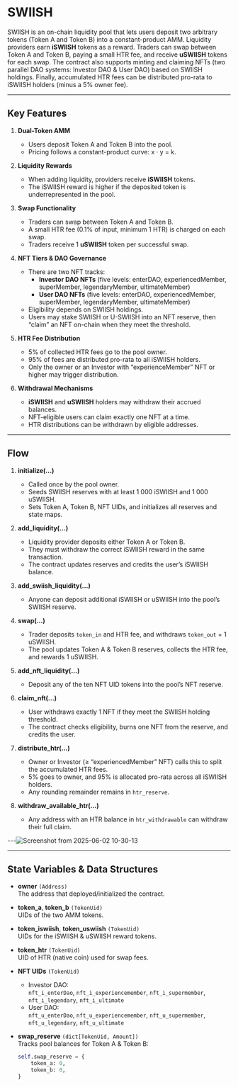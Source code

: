 # SWIISH 

SWIISH is an on-chain liquidity pool that lets users deposit two arbitrary tokens (Token A and Token B) into a constant-product AMM. Liquidity providers earn **iSWIISH** tokens as a reward. Traders can swap between Token A and Token B, paying a small HTR fee, and receive **uSWIISH** tokens for each swap. The contract also supports minting and claiming NFTs (two parallel DAO systems: Investor DAO & User DAO) based on SWIISH holdings. Finally, accumulated HTR fees can be distributed pro-rata to iSWIISH holders (minus a 5% owner fee).

---

## Key Features

1. **Dual-Token AMM**  
   - Users deposit Token A and Token B into the pool.  
   - Pricing follows a constant-product curve: x · y = k.  

2. **Liquidity Rewards**  
   - When adding liquidity, providers receive **iSWIISH** tokens.  
   - The iSWIISH reward is higher if the deposited token is underrepresented in the pool.  

3. **Swap Functionality**  
   - Traders can swap between Token A and Token B.  
   - A small HTR fee (0.1% of input, minimum 1 HTR) is charged on each swap.  
   - Traders receive 1 **uSWIISH** token per successful swap.  

4. **NFT Tiers & DAO Governance**  
   - There are two NFT tracks:  
     - **Investor DAO NFTs** (five levels: enterDAO, experiencedMember, superMember, legendaryMember, ultimateMember)  
     - **User DAO NFTs** (five levels: enterDAO, experiencedMember, superMember, legendaryMember, ultimateMember)  
   - Eligibility depends on SWIISH holdings.  
   - Users may stake SWIISH or U-SWIISH into an NFT reserve, then “claim” an NFT on-chain when they meet the threshold.

5. **HTR Fee Distribution**  
   - 5% of collected HTR fees go to the pool owner.  
   - 95% of fees are distributed pro-rata to all iSWIISH holders.  
   - Only the owner or an Investor with “experienceMember” NFT or higher may trigger distribution.  

6. **Withdrawal Mechanisms**  
   - **iSWIISH** and **uSWIISH** holders may withdraw their accrued balances.  
   - NFT-eligible users can claim exactly one NFT at a time.  
   - HTR distributions can be withdrawn by eligible addresses.

---

## Flow

1. **initialize(...)**  
   - Called once by the pool owner.  
   - Seeds SWIISH reserves with at least 1 000 iSWIISH and 1 000 uSWIISH.  
   - Sets Token A, Token B, NFT UIDs, and initializes all reserves and state maps.

2. **add_liquidity(...)**  
   - Liquidity provider deposits either Token A or Token B.  
   - They must withdraw the correct iSWIISH reward in the same transaction.  
   - The contract updates reserves and credits the user’s iSWIISH balance.

3. **add_swiish_liquidity(...)**  
   - Anyone can deposit additional iSWIISH or uSWIISH into the pool’s SWIISH reserve.  

4. **swap(...)**  
   - Trader deposits `token_in` and HTR fee, and withdraws `token_out` + 1 uSWIISH.  
   - The pool updates Token A & Token B reserves, collects the HTR fee, and rewards 1 uSWIISH.

5. **add_nft_liquidity(...)**  
   - Deposit any of the ten NFT UID tokens into the pool’s NFT reserve.  

6. **claim_nft(...)**  
   - User withdraws exactly 1 NFT if they meet the SWIISH holding threshold.  
   - The contract checks eligibility, burns one NFT from the reserve, and credits the user.

7. **distribute_htr(...)**  
   - Owner or Investor (≥ “experiencedMember” NFT) calls this to split the accumulated HTR fees.  
   - 5% goes to owner, and 95% is allocated pro-rata across all iSWIISH holders.  
   - Any rounding remainder remains in `htr_reserve`.

8. **withdraw_available_htr(...)**  
   - Any address with an HTR balance in `htr_withdrawable` can withdraw their full claim.
     
---![Screenshot from 2025-06-02 10-30-13](https://github.com/user-attachments/assets/810789c2-02ed-4610-8d25-e1d14198255d)


---

## State Variables & Data Structures

- **owner** `(Address)`  
  The address that deployed/initialized the contract.

- **token_a**, **token_b** `(TokenUid)`  
  UIDs of the two AMM tokens.

- **token_iswiish**, **token_uswiish** `(TokenUid)`  
  UIDs for the iSWIISH & uSWIISH reward tokens.

- **token_htr** `(TokenUid)`  
  UID of HTR (native coin) used for swap fees.

- **NFT UIDs** `(TokenUid)`  
  - Investor DAO:  
    `nft_i_enterDao`, `nft_i_experiencemember`, `nft_i_supermember`, `nft_i_legendary`, `nft_i_ultimate`  
  - User DAO:  
    `nft_u_enterDao`, `nft_u_experiencemember`, `nft_u_supermember`, `nft_u_legendary`, `nft_u_ultimate`

- **swap_reserve** `(dict[TokenUid, Amount])`  
  Tracks pool balances for Token A & Token B:  
  ```python
  self.swap_reserve = {
      token_a: 0,
      token_b: 0,
  }


